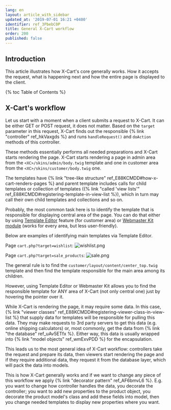 ```yaml
---
lang: en
layout: article_with_sidebar
updated_at: '2019-07-01 16:21 +0400'
identifier: ref_3PbebC0P
title: General X-Cart workflow
order: 200
published: false
---
```

## Introduction

This article illustrates how X-Cart's core generally works. How it accepts the request, what is happening next and how the entire page is displayed to the client.

{% toc Table of Contents %}

## X-Cart's workflow

Let us start with a moment when a client submits a request to X-Cart. It can be either GET or POST request, it does not matter. Based on the `target` parameter in this request, X-Cart finds out the responsible {% link "controller" ref_hkVaxgds %} and runs `handleRequest()` and `doAction` methods of this controller.

These methods essentially performs all needed preparations and X-Cart starts rendering the page. X-Cart starts rendering a page in admin area from the `<XC>/skins/admin/body.twig` template and one in customer area from the `<XC>/skins/customer/body.twig` one.

The templates have {% link "tree-like structure" ref_E88KCMDD#how-x-cart-renders-pages %} and parent template includes calls for child templates or collection of templates ({% link "called 'view lists'" ref_E88KCMDD#registering-template-in-view-list %}), which in turn may call their own child templates and collections and so on.

Probably, the most common task here is to identify the template that is responsible for displaying central area of the page. You can do that either by using [Template Editor](https://kb.x-cart.com/look_and_feel/theme_tweaker/template_editor.html) feature (for customer area) or [Webmaster Kit module](https://market.x-cart.com/addons/webmaster-kit.html) (works for every area, but less user-friendly).

Below are examples of identifying main templates via Template Editor.

Page `cart.php?target=wishlist`:
![wishlist.png]({{site.baseurl}}/attachments/ref_3PbebC0P/wishlist.png)

Page `cart.php?target=sale_products`:
![sale.png]({{site.baseurl}}/attachments/ref_3PbebC0P/sale.png)

The general rule is to find the `customer/layout/content/center_top.twig` template and then find the template responsible for the main area among its children.

However, using Template Editor or Webmaster Kit allows you to find the responsible template for ANY area of X-Cart (not only central one) just by hovering the pointer over it.

While X-Cart is rendering the page, it may require some data. In this case, {% link "viewer classes" ref_E88KCMDD#registering-viewer-class-in-view-list %} that supply data for templates will be responsible for pulling this data. They may make requests to 3rd party servers to get this data (e.g. online shipping calculators) or, most commonly, get the data from {% link "the database" ref_uAv5ETfx %}. Either way, this data is usually wrapped into {% link "model objects" ref_wmExvPDD %} for the encapsulation.

This leads us to the most general idea of X-Cart workflow: controllers take the request and prepare its data, then viewers start rendering the page and if they require additional data, they request it from the database layer, which will pack the data into models.

This is how X-Cart generally works and if we want to change any piece of this workflow we apply {% link "decorator pattern" ref_AF6bmvL6 %}. E.g. you want to change how controller handles the data, you decorate the controller; you want to add new properties to the product object, you decorate the product model's class and add these fields into model, then you change needed templates to display new properties where you want.